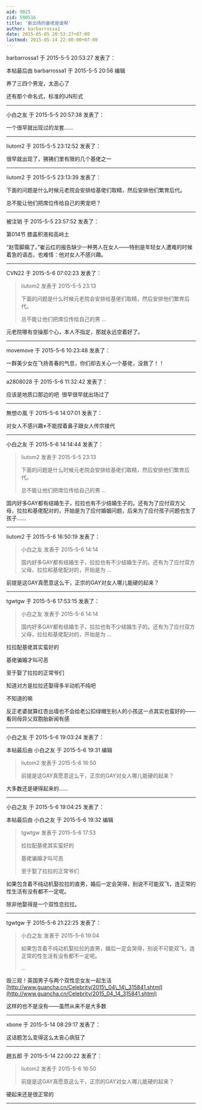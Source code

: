 ```yaml
---
aid: 9025
zid: 590516
title: '新出场的基佬是谁啊'
author: barbarrossa1
date: 2015-05-05 20:53:27+07:00
lastmod: 2015-05-14 22:00:00+07:00
---
```


barbarrossa1 于 2015-5-5 20:53:27 发表了：

本帖最后由 barbarrossa1 于 2015-5-5 20:56 编辑 

养了三四个男宠，太恶心了

还有那个命名式，标准的IJN形式

---------

小白之友 于 2015-5-5 20:57:38 发表了：

一个很早就出现过的龙套……

---------

liutom2 于 2015-5-5 23:12:52 发表了：

很早就出现了，狒狒们里有限的几个基佬之一

---------

liutom2 于 2015-5-5 23:13:39 发表了：

下面的问题是什么时候元老院会安排给基佬们取精，然后安排他们繁育后代。

总不能让他们把席位传给自己的男宠吧？

---------

被注销 于 2015-5-5 23:57:52 发表了：

第014节 膝盖积液和高岭土

“赵雪脚瘸了。”崔云红的报告缺少一种男人在女人——特别是年轻女人遭难的时候着急的语态，也难怪：他对女人不感兴趣。

---------

CVN22 于 2015-5-6 07:02:23 发表了：

> liutom2 发表于 2015-5-5 23:13
> 
> 下面的问题是什么时候元老院会安排给基佬们取精，然后安排他们繁育后代。
> 
> 总不能让他们把席位传给自己的男 ...



元老院哪有空操那个心，本人不指定，那就永远空着好了。

---------

movemove 于 2015-5-6 10:23:48 发表了：

一群美少女在飞扬青春的气息，你们却去关心一个基佬，没救了！！

---------

a2808028 于 2015-5-6 11:32:42 发表了：

应该是地质口那边的吧  很早很早就出场过了

---------

無想の風 于 2015-5-6 14:07:01 发表了：

对女人不感兴趣≠不能捏着鼻子跟女人传宗接代

---------

小白之友 于 2015-5-6 14:14:44 发表了：

> liutom2 发表于 2015-5-5 23:13
> 
> 下面的问题是什么时候元老院会安排给基佬们取精，然后安排他们繁育后代。
> 
> 总不能让他们把席位传给自己的男 ...



国内好多GAY都有结婚生子，拉拉也有不少结婚生子的。还有为了应付双方父母，拉拉和基佬配对的，开始是为了应付婚姻问题，后来为了应付孩子问题也生了孩子……

---------

liutom2 于 2015-5-6 16:50:19 发表了：

> 小白之友 发表于 2015-5-6 14:14
> 
> 国内好多GAY都有结婚生子，拉拉也有不少结婚生子的。还有为了应付双方父母，拉拉和基佬配对的，开始是为 ...



前提是这GAY真愿意这么干，正宗的GAY对女人哪儿能硬的起来？

---------

tgwtgw 于 2015-5-6 17:53:15 发表了：

> 小白之友 发表于 2015-5-6 14:14
> 
> 国内好多GAY都有结婚生子，拉拉也有不少结婚生子的。还有为了应付双方父母，拉拉和基佬配对的，开始是为 ...



拉拉配基佬其实蛮好的

基佬骗婚才叫可恶

至于娶了拉拉的正常爷们

知道对方是拉拉还娶得多半动机不纯吧

不知道的嘛

反正老婆就算红杏出墙也不会给老公扣绿帽生别人的小孩这一点其实也蛮好的——看同母异父双胞胎新闻有感

---------

小白之友 于 2015-5-6 19:03:24 发表了：

本帖最后由 小白之友 于 2015-5-6 19:31 编辑 


> 
> liutom2 发表于 2015-5-6 16:50
> 
> 前提是这GAY真愿意这么干，正宗的GAY对女人哪儿能硬的起来？



大多数还是硬得起来的……

---------

小白之友 于 2015-5-6 19:04:25 发表了：

本帖最后由 小白之友 于 2015-5-6 19:32 编辑 


> 
> tgwtgw 发表于 2015-5-6 17:53
> 
> 拉拉配基佬其实蛮好的
> 
> 基佬骗婚才叫可恶
> 
> 至于娶了拉拉的正常爷们



如果包含着不纯动机娶拉拉的直男，婚后一定会哭得，别说不可能双飞，连正常的性生活有没有都不一定呢。

除非他娶得是一个双性恋拉拉。

---------

tgwtgw 于 2015-5-6 21:22:25 发表了：

> 小白之友 发表于 2015-5-6 19:04
> 
> 如果包含着不纯动机娶拉拉的直男，婚后一定会哭得，别说不可能双飞，连正常的性生活有没有都不一定呢。
> 
> ...



毁三观！英国男子与两个双性恋女友一起生活[http://www.guancha.cn/Celebrity/2015\_04\_14\_315841.shtml](http://www.guancha.cn/Celebrity/2015_04_14_315841.shtml)

这样的也不是没有——虽然从来不是大多数

---------

xbone 于 2015-5-14 08:29:17 发表了：

这话题怎么变得这么太丧心病狂了

---------

趙五郎 于 2015-5-14 22:00:22 发表了：

> liutom2 发表于 2015-5-6 16:50
> 
> 前提是这GAY真愿意这么干，正宗的GAY对女人哪儿能硬的起来？



硬起来还是很正常的

---------

